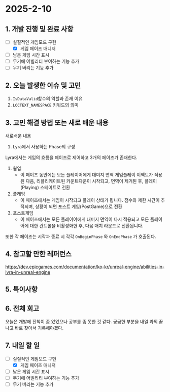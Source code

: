 # 2025-2-10

## 1. 개발 진행 및 완료 사항

- [ ]  실질적인 게임모드 구현
    - [x]  게임 페이즈 매니저
- [ ]  남은 게임 시간 표시
- [ ]  무기에 어빌리티 부여하는 기능 추가
- [ ]  무기 버리는 기능 추가

## 2. 오늘 발생한 이슈 및 고민

1. `IsDataValid`함수의 역할과 존재 이유
2. `LOCTEXT_NAMESPACE` 키워드의 의미

## 3. 고민 해결 방법 또는 새로 배운 내용

새로배운 내용

1. Lyra에서 사용하는 Phase의 구성

Lyra에서는 게임의 흐름을 페이즈로 제어하고 3개의 페이즈가 존재한다.

1. 웜업
    - 이 페이즈 동안에는 모든 플레이어에게 대미지 면역 게임플레이 이펙트가 적용된 다음, 리플리케이트된 카운트다운이 시작되고, 면역이 제거된 후, 플레이(Playing) 스테이트로 전환
2. 플레잉
    - 이 페이즈에서는 게임이 시작되고 플레이 상태가 됩니다. 점수와 제한 시간이 추적되며, 상황이 되면 포스트 게임(PostGame)으로 전환
3. 포스트게임
    - 이 페이즈에서는 모든 플레이어에게 대미지 면역이 다시 적용되고 모든 플레이어에 대한 컨트롤을 비활성화한 후, 다음 매치 라운드로 전환됩니다.

또한 각 페이즈는 시작과 종료 시 각각 `OnBeginPhase` 와 `OnEndPhase` 가 호출된다.

## 4. 참고할 만한 레퍼런스

https://dev.epicgames.com/documentation/ko-kr/unreal-engine/abilities-in-lyra-in-unreal-engine

## 5. 특이사항

## 6. 전체 회고

오늘은 개발에 진척이 좀 있었으나 공부를 좀 못한 것 같다. 궁금한 부분을 내일 과외 끝나고 바로 찾아서 기록해야겠다.

## 7. 내일 할 일

- [ ]  실질적인 게임모드 구현
    - [x]  게임 페이즈 매니저
- [ ]  남은 게임 시간 표시
- [ ]  무기에 어빌리티 부여하는 기능 추가
- [ ]  무기 버리는 기능 추가